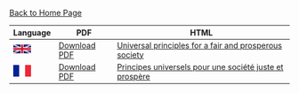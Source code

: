 [Back to Home Page](../README.md)

Language | PDF | HTML 
--- | --- | --- |
![English](../resources/icons/en.png)  | [Download PDF](../manifesto/NewSociety.pdf) |[Universal principles for a fair and prosperous society](../manifesto/NewSociety.md) | 
![French](../resources/icons/fr.png) | [Download PDF](../manifesto/NewSociety-FR.pdf) | [Principes universels pour une société juste et prospère](../manifesto/NewSociety-FR.md) | 
